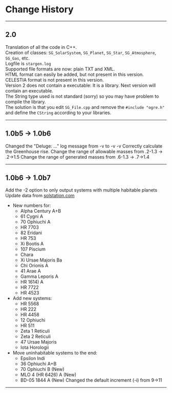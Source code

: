 # Change History

----

## 2.0

Translation of all the code in C++.  
Creation of classes: `SG_SolarSystem`, `SG_Planet`, `SG_Star`, `SG_Atmosphere`, `SG_Gas`, etc.  
Logfile is `stargen.log`  
Supported file formats are now: plain TXT and XML.  
HTML format can easily be added, but not present in this version.  
CELESTIA format is not present in this version.  
Version 2 does not contain a executable: It is a library. Next version will contain an executable.  
The String type used is not standard (sorry) so you may have problem to compile the library.  
The solution is that you edit `SG_File.cpp` and remove the `#include "ogre.h"` and define the `CString` according to your libraries.

----

## 1.0b5 → 1.0b6

Changed the "Deluge: ..." log message from -v to -v -v
Correctly calculate the Greenhouse rise.
Change the range of allowable masses from .2-1.3 → .2->1.5
Change the range of generated masses from .6-1.3 → .7->1.4

----

## 1.0b6 → 1.0b7

Add the -2 option to only output systems with multiple habitable planets
Update data from [solstation.com](http://www.solstation.com)

  - New numbers for:
      - Alpha Century A+B
      - 61 Cygni A
      - 70 Ophiuchi A
      - HR 7703
      - 82 Eridani
      - HR 753
      - Xi Bootis A
      - 107 Piscium
      - Chara
      - Xi Ursae Majoris Ba
      - Chi Orionis A
      - 41 Arae A
      - Gamma Leporis A
      - HR 1614) A
      - HR 7722
      - HR 4523
  - Add new systems:
      - HR 5568
      - HR 222
      - HR 4458
      - 12 Ophiuchi
      - HR 511
      - Zeta 1 Reticuli
      - Zeta 2 Reticuli
      - 47 Ursae Majoris
      - Iota Horologii
  - Move uninhabitable systems to the end:
      - Epsilon Indi
      - 36 Ophiuchi A+B
      - 70 Ophiuchi B (New)
      - MLO 4 (HR 6426) A (New)
      - BD-05 1844 A (New)
Changed the default increment (-i) from 9->11

----
